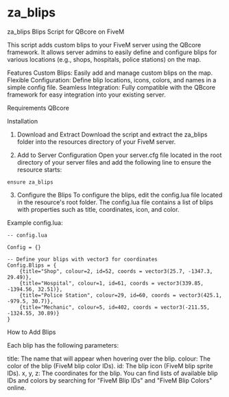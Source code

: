 # za_blips

za_blips
Blips Script for QBcore on FiveM

This script adds custom blips to your FiveM server using the QBcore framework. It allows server admins to easily define and configure blips for various locations (e.g., shops, hospitals, police stations) on the map.

Features
Custom Blips: Easily add and manage custom blips on the map.
Flexible Configuration: Define blip locations, icons, colors, and names in a simple config file.
Seamless Integration: Fully compatible with the QBcore framework for easy integration into your existing server.

Requirements
QBcore

Installation
1. Download and Extract
Download the script and extract the za_blips folder into the resources directory of your FiveM server.

2. Add to Server Configuration
Open your server.cfg file located in the root directory of your server files and add the following line to ensure the resource starts:

```
ensure za_blips
```

3. Configure the Blips
To configure the blips, edit the config.lua file located in the resource's root folder. The config.lua file contains a list of blips with properties such as title, coordinates, icon, and color.

Example config.lua:

```
-- config.lua

Config = {}

-- Define your blips with vector3 for coordinates
Config.Blips = {
    {title="Shop", colour=2, id=52, coords = vector3(25.7, -1347.3, 29.49)},
    {title="Hospital", colour=1, id=61, coords = vector3(339.85, -1394.56, 32.51)},
    {title="Police Station", colour=29, id=60, coords = vector3(425.1, -979.5, 30.7)},
    {title="Mechanic", colour=5, id=402, coords = vector3(-211.55, -1324.55, 30.89)}
}
```
How to Add Blips

Each blip has the following parameters:

title: The name that will appear when hovering over the blip.
colour: The color of the blip (FiveM blip color IDs).
id: The blip icon (FiveM blip sprite IDs).
x, y, z: The coordinates for the blip.
You can find lists of available blip IDs and colors by searching for "FiveM Blip IDs" and "FiveM Blip Colors" online.
